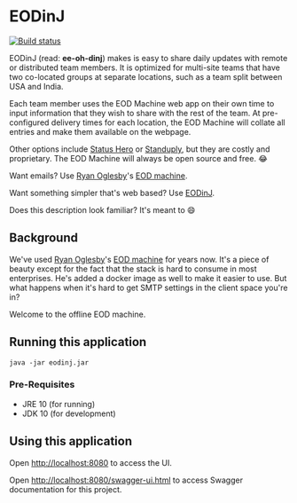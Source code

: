 # EODinJ

[![Build status](https://travis-ci.org/javatarz/EODinJ.svg?branch=master)](https://travis-ci.org/javatarz/EODinJ)

EODinJ (read: **ee-oh-dinj**) makes is easy to share daily updates with remote or distributed team members. It is optimized for multi-site teams that have two co-located groups at separate locations, such as a team split between USA and India.

Each team member uses the EOD Machine web app on their own time to input information that they wish to share with the rest of the team. At pre-configured delivery times for each location, the EOD Machine will collate all entries and make them available on the webpage.

Other options include [Status Hero](https://statushero.com/) or [Standuply](https://standuply.com/), but they are costly and proprietary. The EOD Machine will always be open source and free. :joy:

Want emails? Use [Ryan Oglesby](https://github.com/ryanoglesby08)'s [EOD machine](https://github.com/ryanoglesby08/the-eod-machine).

Want something simpler that's web based? Use [EODinJ](https://github.com/javatarz/eodinj).

Does this description look familiar? It's meant to :smile:

## Background
We've used [Ryan Oglesby](https://github.com/ryanoglesby08)'s [EOD machine](https://github.com/ryanoglesby08/the-eod-machine) for years now. It's a piece of beauty except for the fact that the stack is hard to consume in most enterprises. He's added a docker image as well to make it easier to use. But what happens when it's hard to get SMTP settings in the client space you're in?

Welcome to the offline EOD machine.

## Running this application

`java -jar eodinj.jar`

### Pre-Requisites

* JRE 10 (for running)
* JDK 10 (for development)

## Using this application

Open [http://localhost:8080](http://localhost:8080) to access the UI.

Open [http://localhost:8080/swagger-ui.html](http://localhost:8080/swagger-ui.html) to access Swagger documentation for this project.

